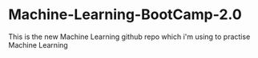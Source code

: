 # Machine-Learning-BootCamp-2.0
This is the new Machine Learning github repo which i'm using to practise Machine Learning
